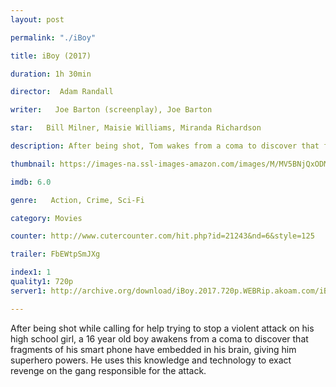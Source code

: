 ```yaml
---
layout: post

permalink: "./iBoy"

title: iBoy (2017)

duration: 1h 30min

director:  Adam Randall

writer:   Joe Barton (screenplay), Joe Barton

star:   Bill Milner, Maisie Williams, Miranda Richardson

description: After being shot, Tom wakes from a coma to discover that fragments of his smart phone have been embedded in his head, and worse, that returning to normal teenage life is impossible because he has developed a strange set of superpowers.

thumbnail: https://images-na.ssl-images-amazon.com/images/M/MV5BNjQxODM2MDAyM15BMl5BanBnXkFtZTgwODc4MTE0MTI@._V1_QL50_SY1000_CR0,0,674,1000_AL_.jpg

imdb: 6.0

genre:   Action, Crime, Sci-Fi

category: Movies

counter: http://www.cutercounter.com/hit.php?id=21243&nd=6&style=125

trailer: FbEWtpSmJXg

index1: 1
quality1: 720p
server1: http://archive.org/download/iBoy.2017.720p.WEBRip.akoam.com/iBoy.2017.720p.WEBRip.akoam.com.mkv

---
```


After being shot while calling for help trying to stop a violent attack on his high school girl, a 16 year old boy awakens from a coma to discover that fragments of his smart phone have embedded in his brain, giving him superhero powers. He uses this knowledge and technology to exact revenge on the gang responsible for the attack.